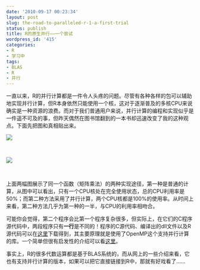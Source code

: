 ```yaml
---
date: '2010-09-17 00:23:34'
layout: post
slug: the-road-to-paralleled-r-1-a-first-trial
status: publish
title: R的原生并行——一个尝试
wordpress_id: '415'
categories:
- R
- 学习中
tags:
- BLAS
- R
- 并行
---
```


一直以来，R的并行计算都是一件令人头疼的问题。尽管有各种各样的包可以辅助地实现并行计算，但R本身依然只能使用一个核，这对于逐渐普及的多核CPU来说确实是一种资源的浪费。而对于我们普通用户来说，并行计算的编程和实现似乎是一件遥不可及的事，但昨天偶然在图书馆翻到的一本书却迅速改变了我的这种观点。下面先把图和真相贴出来。


[![](http://yixuan.cos.name/cn/wp-content/uploads/2010/09/serial_matprod.png)](http://yixuan.cos.name/cn/wp-content/uploads/2010/09/serial_matprod.png)


 


[![](http://yixuan.cos.name/cn/wp-content/uploads/2010/09/parallel_matprod.png)](http://yixuan.cos.name/cn/wp-content/uploads/2010/09/parallel_matprod.png)


 

上面两幅图展示了同一个函数（矩阵乘法）的两种实现途径，第一种是普通的计算，从图中可以看出，只有一个CPU核处在完全使用状态，总的CPU利用率是50%；而第二种方法采用了并行计算，两个CPU核都是100%的使用率。从时间上来看，第二种方法几乎为第一种的一半，与CPU的利用率相吻合。

可能你会觉得，第二个程序会比第一个程序复杂很多，但实际上，在它们的C程序源代码中，两段程序只有**一行**是不同的！程序的C源代码、编译出的dll文件以及R源代码可以在[这里](http://yixuan.cos.name/cn/wp-content/uploads/2010/09/test_parallel.zip)下载得到，其主要原理就是使用了OpenMP这个支持并行计算的库。一个简单但很有启发性的介绍可以看[这里](http://rajorshi.net/blog/2009/05/programming-for-multicore-introduction-openmp-gcc/)。

事实上，R的很多代数运算都是基于BLAS系统的，而从网上的一些介绍来看，它也有支持并行计算的版本，如果可以把它直接链接到R中，那就有好戏看了……
